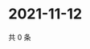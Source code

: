 # 2021-11-12

共 0 条

<!-- BEGIN WEIBO -->
<!-- 最后更新时间 Fri Nov 12 2021 06:13:48 GMT+0800 (China Standard Time) -->

<!-- END WEIBO -->
